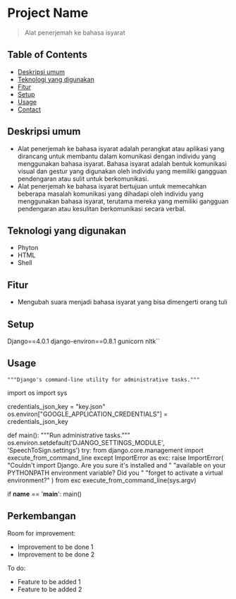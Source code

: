 # Project Name
> Alat penerjemah ke bahasa isyarat

## Table of Contents
* [Deskripsi umum](#deskripsi-umum)
* [Teknologi yang digunakan](#technologies-used)
* [Fitur](#fitur)
* [Setup](#setup)
* [Usage](#usage)
* [Contact](#contact)



## Deskripsi umum
- Alat penerjemah ke bahasa isyarat adalah perangkat atau aplikasi yang dirancang untuk membantu dalam komunikasi dengan individu yang menggunakan bahasa isyarat. Bahasa isyarat adalah bentuk komunikasi visual dan gestur yang digunakan oleh individu yang memiliki gangguan pendengaran atau sulit untuk berkomunikasi.
- Alat penerjemah ke bahasa isyarat bertujuan untuk memecahkan beberapa masalah komunikasi yang dihadapi oleh individu yang menggunakan bahasa isyarat, terutama mereka yang memiliki gangguan pendengaran atau kesulitan berkomunikasi secara verbal. 



## Teknologi yang digunakan
- Phyton
- HTML
- Shell


## Fitur
- Mengubah suara menjadi bahasa isyarat yang bisa dimengerti orang tuli



## Setup
Django==4.0.1
django-environ==0.8.1
gunicorn
nltk``


## Usage
    """Django's command-line utility for administrative tasks."""
import os
import sys

credentials_json_key = "key.json"
os.environ["GOOGLE_APPLICATION_CREDENTIALS"] = credentials_json_key

def main():
    """Run administrative tasks."""
    os.environ.setdefault('DJANGO_SETTINGS_MODULE', 'SpeechToSign.settings')
    try:
        from django.core.management import execute_from_command_line
    except ImportError as exc:
        raise ImportError(
            "Couldn't import Django. Are you sure it's installed and "
            "available on your PYTHONPATH environment variable? Did you "
            "forget to activate a virtual environment?"
        ) from exc
    execute_from_command_line(sys.argv)


if __name__ == '__main__':
    main()



## Perkembangan


Room for improvement:
- Improvement to be done 1
- Improvement to be done 2

To do:
- Feature to be added 1
- Feature to be added 2







